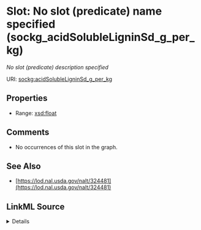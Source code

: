 

# Slot: No slot (predicate) name specified (sockg_acidSolubleLigninSd_g_per_kg)


_No slot (predicate) description specified_







URI: [sockg:acidSolubleLigninSd_g_per_kg](https://idir.uta.edu/sockg-ontology/docs/acidSolubleLigninSd_g_per_kg)



<!-- no inheritance hierarchy -->








## Properties

* Range: [xsd:float](http://www.w3.org/2001/XMLSchema#float)





## Comments

* No occurrences of this slot in the graph.

## See Also

* [https://lod.nal.usda.gov/nalt/324481](https://lod.nal.usda.gov/nalt/324481)



## LinkML Source

<details>

```yaml
name: sockg_acidSolubleLigninSd_g_per_kg
description: No slot (predicate) description specified
title: No slot (predicate) name specified
comments:
- No occurrences of this slot in the graph.
from_schema: soc-kg
see_also:
- https://lod.nal.usda.gov/nalt/324481
rank: 1000
domain: sockg_BioMassCarbohydrate
slot_uri: sockg:acidSolubleLigninSd_g_per_kg
alias: sockg_acidSolubleLigninSd_g_per_kg
range: float

```
</details>